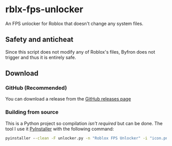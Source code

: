 # rblx-fps-unlocker
An FPS unlocker for Roblox that doesn't change any system files.

## Safety and anticheat
Since this script does not modify any of Roblox's files, Byfron does not trigger and thus it is entirely safe.

## Download
### GitHub (Recommended)
You can download a release from the [GitHub releases page](https://github.com/just-autumn/rblx-fps-unlocker/releases)

### Building from source
This is a Python project so compilation *isn't required* but can be done. The tool I use it [PyInstaller](https://pypi.org/project/pyinstaller/) with the following command:
```bat
pyinstaller --clean -F unlocker.py -n "Roblox FPS Unlocker" -i "icon.png"
```
